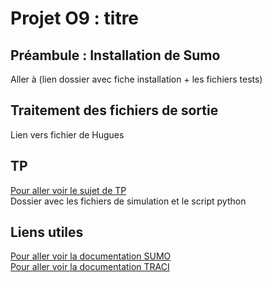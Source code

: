 
# Projet O9 : titre
## Préambule : Installation de Sumo
Aller à (lien dossier avec fiche installation + les fichiers tests)
## Traitement des fichiers de sortie
Lien vers fichier de Hugues
## TP 
<a href ="Projet09-VSL/Projet09-VSL.ypnb.ipynb"> Pour aller voir le sujet de TP <a/>  
Dossier avec les fichiers de simulation et le script python 
## Liens utiles 
<a href ="https://sumo.dlr.de/docs/"> Pour aller voir la documentation SUMO <a/>  
<a href ="https://sumo.dlr.de/docs/TraCI.html"> Pour aller voir la documentation TRACI <a/>  
